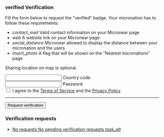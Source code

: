 <section id="verification">
  <h3>
      <span class="material-icons">
      verified
      </span>
      Verification
  </h3>
    <div>
      <p>Fill the form below to request the "verified" badge. Your micronation has to follow these requirements:</p>
    <ul class="mdl-list">
      <li class="mdl-list__item">
        <span class="mdl-list__item-primary-content">
        <i class="material-icons mdl-list__item-icon">contact_mail</i>
          Valid contact information on your Micronear page
      </span>
      </li>
      <li class="mdl-list__item">
        <span class="mdl-list__item-primary-content">
        <i class="material-icons mdl-list__item-icon">web</i>
          A website link on your Micronear page
      </span>
      </li>
      <li class="mdl-list__item">
        <span class="mdl-list__item-primary-content">
        <i class="material-icons mdl-list__item-icon">social_distance</i>
          Micronear allowed to display the distance between your micronation and the users
      </span>
      </li>
      <li class="mdl-list__item">
        <span class="mdl-list__item-primary-content">
        <i class="material-icons mdl-list__item-icon">insert_photo</i>
          A flag that will be shown on the "Nearest micronations" page
      </span>
      </li>
    </ul>
    <p>Sharing location on map is optional.</p>
    </div>
    <form id="verification__form" class="">
    <div class="mdl-textfield mdl-js-textfield mdl-textfield--floating-label">
      <input class="mdl-textfield__input uppercase" type="text" maxlength="4" autocomplete="username" id="verification__code" autocomplete="country" required />
      <label class="mdl-textfield__label" for="verification__code">Country code</label>
    </div>
    <div class="mdl-textfield mdl-js-textfield mdl-textfield--floating-label">
      <input class="mdl-textfield__input" type="password" maxlength="256" autocomplete="current-password" id="verification__password" autocomplete="current-password" required />
      <label class="mdl-textfield__label" for="verification__password">Password</label>
    </div>
    <label class="mdl-checkbox mdl-js-checkbox mdl-js-ripple-effect" for="verification__terms">
      <input type="checkbox" id="verification__terms" class="mdl-checkbox__input" required />
      <span class="mdl-checkbox__label">I agree to the <a href="privacy.html">Terms of Service</a> and the <a href="privacy.html">Privacy Policy</a></span>
    </label>
    <hr>
    <button type="submit" class="mdl-button mdl-js-button mdl-button--raised mdl-js-ripple-effect mdl-button--accent" id="verification__request">
      Request verification
    </button>
  </form>
</section>
<section>
  <h3>Verification requests</h3>
    <ul id="verification_requests" class="mdl-list">
      <li class="mdl-list__item">
        <a href="/micronation.html?m=AA" class="mdl-list__item mdl-list__item--three-line">
            <span class="mdl-list__item-primary-content">
                <span>No requests</span>
                <span class="mdl-list__item-text-body">
                    No pending verification requests
                </span>
            </span>
            <span class="mdl-list__item-secondary-content">
                <i class="material-icons">task_alt</i>
            </span>
        </a>
      </li>
  </ul>
</section>